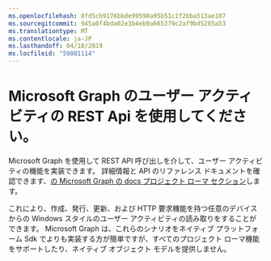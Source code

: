 ```yaml
---
ms.openlocfilehash: 8fd5cb9176bbde99598a95b51c1f2bba513ae187
ms.sourcegitcommit: 945a0f4bda02e3b4eb9a665379c2af9bd5285a53
ms.translationtype: MT
ms.contentlocale: ja-JP
ms.lasthandoff: 04/18/2019
ms.locfileid: "59801114"
---
```

# <a name="using-microsoft-graphs-user-activities-rest-apis"></a>Microsoft Graph のユーザー アクティビティの REST Api を使用してください。

Microsoft Graph を使用して REST API 呼び出しを介して、ユーザー アクティビティの機能を実装できます。 詳細情報と API のリファレンス ドキュメントを確認できます、[の Microsoft Graph の docs プロジェクト ローマ セクション](https://developer.microsoft.com/graph/docs/api-reference/beta/resources/project_rome_overview#activities)します。

これにより、作成、発行、更新、および HTTP 要求機能を持つ任意のデバイスからの Windows スタイルのユーザー アクティビティの読み取りをすることができます。 Microsoft Graph は、これらのシナリオをネイティブ プラットフォーム Sdk でよりも実装する方が簡単ですが、すべてのプロジェクト ローマ機能をサポートしたり、ネイティブ オブジェクト モデルを提供しません。